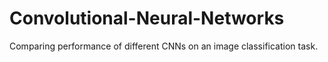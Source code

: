 # Convolutional-Neural-Networks
Comparing performance of different CNNs on an image classification task.
